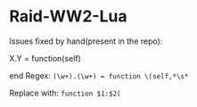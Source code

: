 # Raid-WW2-Lua

Issues fixed by hand(present in the repo):

X.Y = function(self)

end
Regex: 
```(\w+).(\w+) = function \(self,*\s*```

Replace with: 
```function $1:$2(```
